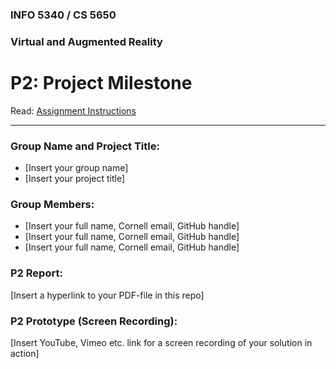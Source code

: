 ### INFO 5340 / CS 5650
### Virtual and Augmented Reality 
# P2: Project Milestone

Read: [Assignment Instructions](https://docs.google.com/document/d/1vP6fj6B2SmH5aoUDLqYtNBG0c1L6OYJ9ZKJZFddpy04/edit?usp=sharing "Detailed Assignment Instructions")

<hr>

### Group Name and Project Title:
- [Insert your group name]
- [Insert your project title]

### Group Members:

- [Insert your full name, Cornell email, GitHub handle]
- [Insert your full name, Cornell email, GitHub handle]
- [Insert your full name, Cornell email, GitHub handle]

### P2 Report:

[Insert a hyperlink to your PDF-file in this repo]

### P2 Prototype (Screen Recording):

[Insert YouTube, Vimeo etc. link for a screen recording of your solution in action]


